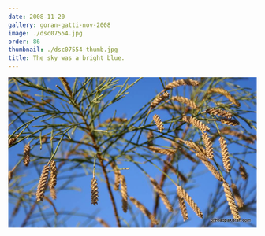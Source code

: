 ```yaml
---
date: 2008-11-20
gallery: goran-gatti-nov-2008
image: ./dsc07554.jpg
order: 86
thumbnail: ./dsc07554-thumb.jpg
title: The sky was a bright blue.
---
```


![The sky was a bright blue.](./dsc07554.jpg)